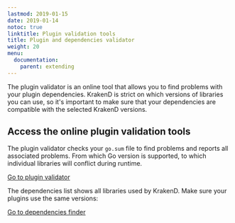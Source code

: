 ```yaml
---
lastmod: 2019-01-15
date: 2019-01-14
notoc: true
linktitle: Plugin validation tools
title: Plugin and dependencies validator
weight: 20
menu:
  documentation:
    parent: extending
---
```


The plugin validator is an online tool that allows you to find problems with your plugin dependencies. KrakenD is strict on which versions of libraries you can use, so it's important to make sure that your dependencies are compatible with the selected KrakenD versions.

## Access the online plugin validation tools

The plugin validator checks your `go.sum` file to find problems and reports all associated problems. From which Go version is supported, to which individual libraries will conflict during runtime.

<a class="btn btn-secondary btn-lg" href="http://plugin-tools.krakend.io/validate">Go to plugin validator</a>

The dependencies list shows all libraries used by KrakenD. Make sure your plugins use the same versions:

<a class="btn btn-secondary btn-lg" href="http://plugin-tools.krakend.io">Go to dependencies finder</a>
